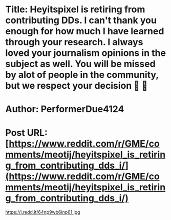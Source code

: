 # Title: Heyitspixel is retiring from contributing DDs. I can't thank you enough for how much I have learned through your research. I always loved your journalism opinions in the subject as well. You will be missed by alot of people in the community, but we respect your decision 💎 👐
# Author: PerformerDue4124
# Post URL: [https://www.reddit.com/r/GME/comments/meotij/heyitspixel_is_retiring_from_contributing_dds_i/](https://www.reddit.com/r/GME/comments/meotij/heyitspixel_is_retiring_from_contributing_dds_i/)


https://i.redd.it/64np9wb6inp61.jpg